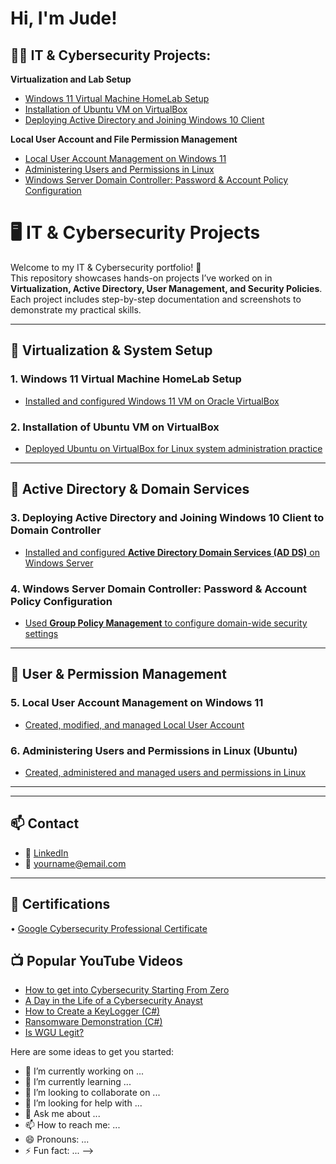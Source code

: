 <h1>Hi, I'm Jude! </h1>

<h2>👨‍💻 IT & Cybersecurity Projects:</h2>

<b>Virtualization and Lab Setup</b>
- [Windows 11 Virtual Machine HomeLab Setup](https://github.com/Judeorabueze/Windows-11-Virtual-Homelab-Setup)
- [Installation of Ubuntu VM on VirtualBox](https://github.com/Judeorabueze/Installation-of-Ubuntu-Linux-on-a-Virtual-Machine-VM-)
- [Deploying Active Directory and Joining Windows 10 Client](https://github.com/Judeorabueze/Active-Directory-Setup-with-Windows-10-Client)
  
<b>Local User Account and File Permission Management</b>
 - [Local User Account Management on Windows 11](https://github.com/Judeorabueze/Local-User-Account-Management/blob/main/README.md)
 - [Administering Users and Permissions in Linux](https://github.com/Judeorabueze/Administering-Users-in-Linux)
 - [Windows Server Domain Controller: Password & Account Policy Configuration](https://github.com/Judeorabueze/Password-Account-Policy-Configuration-in-Windows-Server-Domain-Controller/tree/main)



# 🖥️ IT & Cybersecurity Projects  

Welcome to my IT & Cybersecurity portfolio! 🚀  
This repository showcases hands-on projects I’ve worked on in **Virtualization, Active Directory, User Management, and Security Policies**.  
Each project includes step-by-step documentation and screenshots to demonstrate my practical skills.  

---

## 🔹 Virtualization & System Setup  

### 1. Windows 11 Virtual Machine HomeLab Setup  
- [Installed and configured Windows 11 VM on Oracle VirtualBox](https://github.com/Judeorabueze/Windows-11-Virtual-Homelab-Setup)

### 2. Installation of Ubuntu VM on VirtualBox  
- [Deployed Ubuntu on VirtualBox for Linux system administration practice](https://github.com/Judeorabueze/Installation-of-Ubuntu-Linux-on-a-Virtual-Machine-VM-) 

---

## 🔹 Active Directory & Domain Services  

### 3. Deploying Active Directory and Joining Windows 10 Client to Domain Controller 
- [Installed and configured **Active Directory Domain Services (AD DS)** on Windows Server](https://github.com/Judeorabueze/Active-Directory-Setup-with-Windows-10-Client)  

### 4. Windows Server Domain Controller: Password & Account Policy Configuration  
- [Used **Group Policy Management** to configure domain-wide security settings](https://github.com/Judeorabueze/Password-Account-Policy-Configuration-in-Windows-Server-Domain-Controller/tree/main)

---

## 🔹 User & Permission Management  

### 5. Local User Account Management on Windows 11  
- [Created, modified, and managed Local User Account](https://github.com/Judeorabueze/Local-User-Account-Management/blob/main/README.md)

### 6. Administering Users and Permissions in Linux (Ubuntu)  
- [Created, administered and managed users and permissions in Linux](https://github.com/Judeorabueze/Administering-Users-in-Linux) 

---


---

## 📫 Contact  
- 💼 [LinkedIn](https://linkedin.com/in/yourprofile)  
- 📧 yourname@email.com  

---




<h2>🏅 Certifications</h2>

• [Google Cybersecurity Professional Certificate](https://www.credly.com/badges/aabde994-9b62-468e-9d47-364c41946ad5/public_url)

<h2>📺 Popular YouTube Videos</h2>

- [How to get into Cybersecurity Starting From Zero](https://www.youtube.com/watch?v=a83ASGn_V_s)
- [A Day in the Life of a Cybersecurity Anayst](https://www.youtube.com/watch?v=uHy3oM7NnoU)
- [How to Create a KeyLogger (C#)](https://www.youtube.com/watch?v=N-L9hklSlNk)
- [Ransomware Demonstration (C#)](https://www.youtube.com/watch?v=OfvdQeh79s0)
- [Is WGU Legit?](https://www.youtube.com/watch?v=E2MwRWxDBkA)



Here are some ideas to get you started:

- 🔭 I’m currently working on ...
- 🌱 I’m currently learning ...
- 👯 I’m looking to collaborate on ...
- 🤔 I’m looking for help with ...
- 💬 Ask me about ...
- 📫 How to reach me: ...
- 😄 Pronouns: ...
- ⚡ Fun fact: ...
-->
